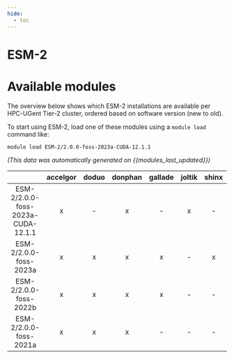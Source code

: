 ```yaml
---
hide:
  - toc
---
```


ESM-2
=====

# Available modules


The overview below shows which ESM-2 installations are available per HPC-UGent Tier-2 cluster, ordered based on software version (new to old).

To start using ESM-2, load one of these modules using a `module load` command like:

```shell
module load ESM-2/2.0.0-foss-2023a-CUDA-12.1.1
```

*(This data was automatically generated on {{modules_last_updated}})*  

| |accelgor|doduo|donphan|gallade|joltik|shinx|skitty|
| :---: | :---: | :---: | :---: | :---: | :---: | :---: | :---: |
|ESM-2/2.0.0-foss-2023a-CUDA-12.1.1|x|-|x|-|x|-|-|
|ESM-2/2.0.0-foss-2023a|x|x|x|x|-|x|x|
|ESM-2/2.0.0-foss-2022b|x|x|x|x|-|-|-|
|ESM-2/2.0.0-foss-2021a|x|x|x|-|-|-|-|
